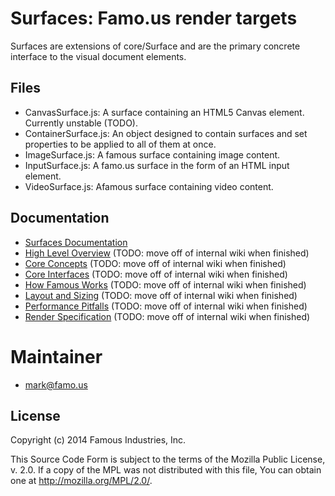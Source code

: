 Surfaces: Famo.us render targets
================================

Surfaces are extensions of core/Surface and are the primary concrete interface 
to the visual document elements.


## Files

- CanvasSurface.js: A surface containing an HTML5 Canvas element.  Currently 
  unstable (TODO).
- ContainerSurface.js:  An object designed to contain surfaces and set 
  properties to be applied to all of them at once.
- ImageSurface.js: A famous surface containing image content.
- InputSurface.js: A famo.us surface in the form of an HTML input element.
- VideoSurface.js: Afamous surface containing video content.


## Documentation

- [Surfaces Documentation][surfaces-documentation]
- [High Level Overview][high-level-overview] (TODO: move off of internal wiki when finished)
- [Core Concepts][core-concepts]  (TODO: move off of internal wiki when finished)
- [Core Interfaces][core-interfaces]  (TODO: move off of internal wiki when finished)
- [How Famous Works][how-famous-works]  (TODO: move off of internal wiki when finished)
- [Layout and Sizing][layout-and-sizing]  (TODO: move off of internal wiki when finished)
- [Performance Pitfalls][performance-pitfalls] (TODO: move off of internal wiki when finished)
- [Render Specification][render-spec] (TODO: move off of internal wiki when finished)


# Maintainer
- mark@famo.us


## License

Copyright (c) 2014 Famous Industries, Inc.

This Source Code Form is subject to the terms of the Mozilla Public License, 
v. 2.0. If a copy of the MPL was not distributed with this file, You can obtain 
one at http://mozilla.org/MPL/2.0/.


[surfaces-documentation]: http://launch.famo.us/docs/current/surfaces
[high-level-overview]: https://github.com/Famous/internal/wiki/High-Level-Overview
[core-concepts]: https://github.com/Famous/internal/wiki/Core-Concepts
[core-interfaces]: https://github.com/Famous/internal/wiki/Core-Interfaces
[how-famous-works]: https://github.com/Famous/internal/wiki/How-Famous-Works
[layout-and-sizing]: https://github.com/Famous/internal/wiki/Layout-and-Sizing
[performance-pitfalls]: https://github.com/Famous/internal/wiki/Performance-Pitfalls
[render-spec]: https://github.com/Famous/internal/wiki/The-render-spec